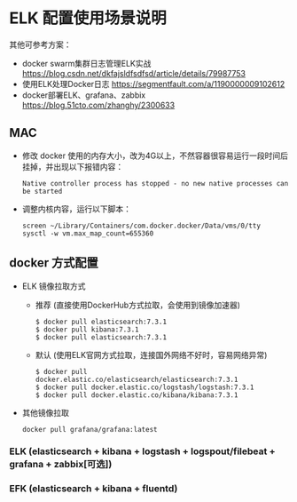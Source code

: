 # ELK 配置使用场景说明

其他可参考方案：
- docker swarm集群日志管理ELK实战 https://blog.csdn.net/dkfajsldfsdfsd/article/details/79987753
- 使用ELK处理Docker日志 https://segmentfault.com/a/1190000009102612
- docker部署ELK、grafana、zabbix https://blog.51cto.com/zhanghy/2300633

## MAC

- 修改 docker 使用的内存大小，改为4G以上，不然容器很容易运行一段时间后挂掉，并出现以下报错内容：

      Native controller process has stopped - no new native processes can be started

- 调整内核内容，运行以下脚本：

      screen ~/Library/Containers/com.docker.docker/Data/vms/0/tty
      sysctl -w vm.max_map_count=655360

## docker 方式配置

- ELK 镜像拉取方式

    - 推荐 (直接使用DockerHub方式拉取，会使用到镜像加速器)

          $ docker pull elasticsearch:7.3.1
          $ docker pull kibana:7.3.1
          $ docker pull elasticsearch:7.3.1

    - 默认 (使用ELK官网方式拉取，连接国外网络不好时，容易网络异常)

          $ docker pull docker.elastic.co/elasticsearch/elasticsearch:7.3.1
          $ docker pull docker.elastic.co/logstash/logstash:7.3.1
          $ docker pull docker.elastic.co/kibana/kibana:7.3.1
 
- 其他镜像拉取

      docker pull grafana/grafana:latest     


### ELK (elasticsearch + kibana + logstash + logspout/filebeat + grafana + zabbix[可选])

### EFK (elasticsearch + kibana + fluentd)
